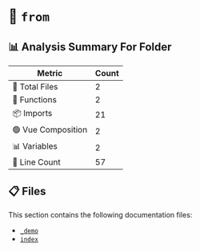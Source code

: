 # 📁 `from`

## 📊 Analysis Summary For Folder

| Metric | Count |
|--------|-------|
| 📁 Total Files | 2 |
| 🔧 Functions | 2 |
| 📦 Imports | 21 |
| 🟢 Vue Composition | 2 |
| 📊 Variables | 2 |
| 🔢 Line Count | 57 |


## 📋 Files

This section contains the following documentation files:

- [`_demo`](./_demo.md)
- [`index`](./index.md)